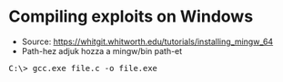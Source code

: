 # Compiling exploits on Windows
* Source: https://whitgit.whitworth.edu/tutorials/installing_mingw_64
* Path-hez adjuk hozza a mingw/bin path-et
<pre>
C:\> gcc.exe file.c -o file.exe
</pre>
